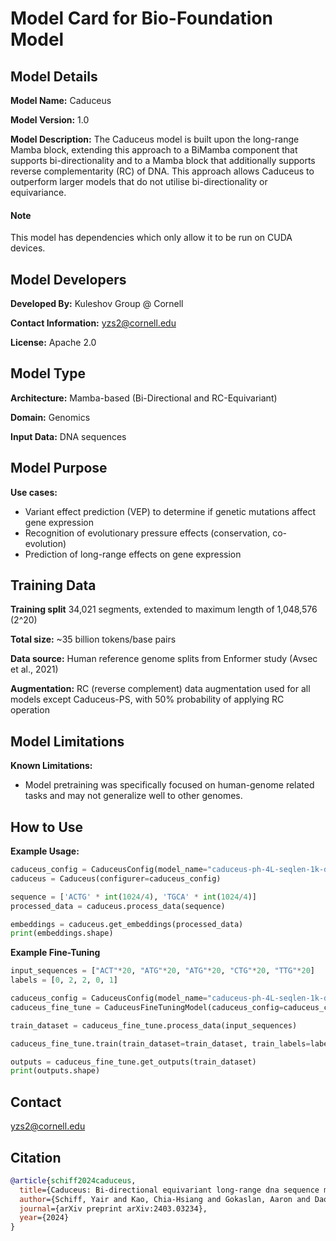 # Model Card for Bio-Foundation Model

## Model Details

**Model Name:** Caduceus

**Model Version:** 1.0  

**Model Description:** The Caduceus model is built upon the long-range Mamba block, extending this approach to a BiMamba component that supports bi-directionality and to a Mamba block that additionally supports reverse complementarity (RC) of DNA. This approach allows Caduceus to outperform larger models that do not utilise bi-directionality or equivariance.

#### Note
This model has dependencies which only allow it to be run on CUDA devices.

## Model Developers

**Developed By:** Kuleshov Group @ Cornell

**Contact Information:** yzs2@cornell.edu

**License:** Apache 2.0

## Model Type

**Architecture:** Mamba-based (Bi-Directional and RC-Equivariant)

**Domain:** Genomics  

**Input Data:** DNA sequences

## Model Purpose

**Use cases:**  
- Variant effect prediction (VEP) to determine if genetic mutations affect gene expression
- Recognition of evolutionary pressure effects (conservation, co-evolution)
- Prediction of long-range effects on gene expression

## Training Data

**Training split** 
34,021 segments, extended to maximum length of 1,048,576 (2^20)

**Total size:**
~35 billion tokens/base pairs

**Data source:**
Human reference genome splits from Enformer study (Avsec et al., 2021)

**Augmentation:**
 RC (reverse complement) data augmentation used for all models except Caduceus-PS, with 50% probability of applying RC operation

## Model Limitations

**Known Limitations:**  
- Model pretraining was specifically focused on human-genome related tasks and may not generalize well to other genomes.

## How to Use

**Example Usage:**
```python
caduceus_config = CaduceusConfig(model_name="caduceus-ph-4L-seqlen-1k-d118", batch_size=2, pooling_strategy="mean")
caduceus = Caduceus(configurer=caduceus_config)

sequence = ['ACTG' * int(1024/4), 'TGCA' * int(1024/4)]
processed_data = caduceus.process_data(sequence)

embeddings = caduceus.get_embeddings(processed_data)
print(embeddings.shape)
```

**Example Fine-Tuning**
```python
input_sequences = ["ACT"*20, "ATG"*20, "ATG"*20, "CTG"*20, "TTG"*20]
labels = [0, 2, 2, 0, 1]

caduceus_config = CaduceusConfig(model_name="caduceus-ph-4L-seqlen-1k-d118", batch_size=2, pooling_strategy="mean")
caduceus_fine_tune = CaduceusFineTuningModel(caduceus_config=caduceus_config, fine_tuning_head="classification", output_size=3)

train_dataset = caduceus_fine_tune.process_data(input_sequences)

caduceus_fine_tune.train(train_dataset=train_dataset, train_labels=labels)

outputs = caduceus_fine_tune.get_outputs(train_dataset)
print(outputs.shape)
```

## Contact

yzs2@cornell.edu

## Citation

```bibtex
@article{schiff2024caduceus,
  title={Caduceus: Bi-directional equivariant long-range dna sequence modeling},
  author={Schiff, Yair and Kao, Chia-Hsiang and Gokaslan, Aaron and Dao, Tri and Gu, Albert and Kuleshov, Volodymyr},
  journal={arXiv preprint arXiv:2403.03234},
  year={2024}
}
```